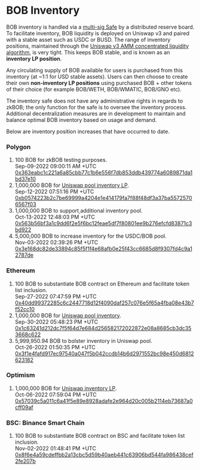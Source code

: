 # BOB Inventory

BOB inventory is handled via a [multi-sig Safe](https://gnosis-safe.io/app/matic:0xd4a3D9Ca00fa1fD8833D560F9217458E61c446d8/home) by a distributed reserve board. To facilitate inventory, BOB liquidity is deployed on Uniswap v3 and paired with a stable asset such as USDC or BUSD.  The range of inventory positions, maintained through the  [Uniswap v3 AMM concentrated liquidity algorithm](https://docs.uniswap.org/protocol/concepts/V3-overview/concentrated-liquidity), is very tight. This keeps BOB stable, and is known as an **inventory LP position**.

Any circulating supply of BOB available for users is purchased from this inventory (at \~1:1 for USD stable assets). Users can then choose to create their own **non-inventory LP positions** using purchased BOB + other tokens of their choice (for example BOB/WETH, BOB/WMATIC, BOB/GNO etc).&#x20;

The inventory safe does not have any administrative rights in regards to zkBOB; the only function for the safe is to oversee the inventory process. Additional decentralization measures are in development to maintain and balance optimal BOB inventory based on usage and demand.

Below are inventory position increases that have occurred to date.

### Polygon

1. 100 BOB for zkBOB testing purposes.\
   &#x20;Sep-09-2022 09:00:11 AM +UTC\
   [0x363eabc1c221a6a85cbb77c1b6e556f7db853ddb439774a6089871da1bd37e10](https://polygonscan.com/tx/0x363eabc1c221a6a85cbb77c1b6e556f7db853ddb439774a6089871da1bd37e10)
2. 1,000,000 BOB for [Uniswap pool inventory LP](https://zkbob.page.link/getBOB).\
   Sep-12-2022 07:51:16 PM +UTC\
   [0xb0574223b2c7be69999a4204e1e414179fa7f88f48df3a37ba55725706567f03](https://polygonscan.com/tx/0xb0574223b2c7be69999a4204e1e414179fa7f88f48df3a37ba55725706567f03)
3. 1,000,000 BOB to support[ ](https://info.uniswap.org/#/polygon/pools/0xe65a85bf544b4e4017cdb12387844683a9c86641)additional inventory pool.\
   Oct-13-2022 12:48:03 PM +UTC\
   [0x563b56bf3a1c9dd6f2e5f6bc12feae5df7f80801ee9b276efcfd83871c3bd922](https://polygonscan.com/tx/0x563b56bf3a1c9dd6f2e5f6bc12feae5df7f80801ee9b276efcfd83871c3bd922)
4. 5,000,000 BOB to increase inventory for the USDC/BOB pool.\
   Nov-03-2022 02:39:26 PM +UTC\
   [0x3e168dc82de33894c85f5f1f4e68afb0e25f43cc6685d8f9307fd4c9a12787de](https://polygonscan.com/tx/0x3e168dc82de33894c85f5f1f4e68afb0e25f43cc6685d8f9307fd4c9a12787de)

### Ethereum&#x20;

1. 100 BOB to substantiate BOB contract on Ethereum and facilitate token list inclusion.\
   Sep-27-2022 07:47:59 PM +UTC\
   [0x40dd99372285c6c2447718d12f4090daf257c076e5f65a4fba08e43b7f52cc10](https://etherscan.io/tx/0x40dd99372285c6c2447718d12f4090daf257c076e5f65a4fba08e43b7f52cc10)
2. 1,000,000 BOB for [Uniswap pool inventory](https://app.uniswap.org/#/swap/?chain=ethereum\&inputCurrency=0xA0b86991c6218b36c1d19D4a2e9Eb0cE3606eB48\&outputCurrency=0xB0B195aEFA3650A6908f15CdaC7D92F8a5791B0B).\
   Sep-30-2022 05:48:23 PM +UTC\
   [0x1c63241d212dc7f5f64d7e684d256582172022872e08a8685cb3dc353668c622](https://etherscan.io/tx/0x1c63241d212dc7f5f64d7e684d256582172022872e08a8685cb3dc353668c622)
3. 5,999,950.94 BOB to bolster inventory in Uniswap pool.\
   Oct-26-2022 01:50:35 PM +UTC\
   [0x3f1e4fafd917ec97540a047f5b042ccdb14b6d2971552bc98e450d6812623182](https://etherscan.io/tx/0x3f1e4fafd917ec97540a047f5b042ccdb14b6d2971552bc98e450d6812623182)

### Optimism

1. 1,000,000 BOB for [Uniswap inventory LP](https://app.uniswap.org/#/swap/?chain=optimism\&inputCurrency=0xA0b86991c6218b36c1d19D4a2e9Eb0cE3606eB48\&outputCurrency=0xB0B195aEFA3650A6908f15CdaC7D92F8a5791B0B).\
   Oct-06-2022 07:59:04 PM +UTC\
   [0x57039c5a011c6a41f5e89e8928adafe2e964d20c005b2114eb73687a0cff09af](https://optimistic.etherscan.io/tx/0x57039c5a011c6a41f5e89e8928adafe2e964d20c005b2114eb73687a0cff09af)

### BSC: Binance Smart Chain

1. 100 BOB to substantiate BOB contract on BSC and facilitate token list inclusion.\
   Nov-02-2022 01:48:41 PM +UTC\
   [0x8f6e4a59cdeffbb2a13cbc5d59b40aeb441c63906bd544fa986438cef2fe207b](https://bscscan.com/tx/0x8f6e4a59cdeffbb2a13cbc5d59b40aeb441c63906bd544fa986438cef2fe207b)



